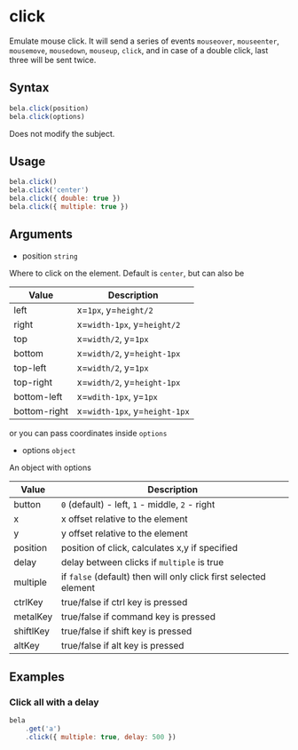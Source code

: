 # click

Emulate mouse click. It will send a series of events `mouseover`, `mouseenter`, `mousemove`, `mousedown`, `mouseup`, `click`, and in case of a double click, last three will be sent twice.

## Syntax

```js
bela.click(position)
bela.click(options)
```
Does not modify the subject.

## Usage

```js
bela.click()
bela.click('center')
bela.click({ double: true })
bela.click({ multiple: true })
```

## Arguments

- position `string`

Where to click on the element. Default is `center`, but can also be

| Value | Description |
| ----- | ----------- |
| left           | x=`1px`, y=`height/2` |
| right          | x=`width-1px`, y=`height/2`|
| top            | x=`width/2`, y=`1px`|
| bottom         | x=`width/2`, y=`height-1px`|
| top-left       | x=`width/2`, y=`1px`|
| top-right      | x=`width/2`, y=`height-1px`|
| bottom-left    | x=`wdith-1px`, y=`1px`|
| bottom-right   | x=`width-1px`, y=`height-1px`|

or you can pass coordinates inside `options`

- options `object`

An object with options

| Value | Description |
| ----- | ----------- |
| button | `0` (default) - left, `1` - middle, `2` - right |
| x | x offset relative to the element |
| y | y offset relative to the element |
| position | position of click, calculates x,y if specified |
| delay | delay between clicks if `multiple` is true |
| multiple | if `false` (default) then will only click first selected element |
| ctrlKey | true/false if ctrl key is pressed |
| metalKey | true/false if command key is pressed |
| shiftlKey | true/false if shift key is pressed |
| altKey | true/false if alt key is pressed |

## Examples

### Click all with a delay

```js
bela
    .get('a')
    .click({ multiple: true, delay: 500 })
```